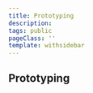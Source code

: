 ```yaml
---
title: Prototyping
description:
tags: public
pageClass: ''
template: withsidebar
---
```


## Prototyping
